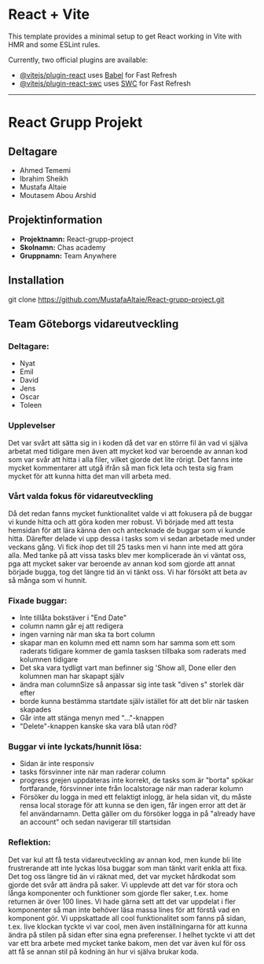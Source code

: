 # React + Vite

This template provides a minimal setup to get React working in Vite with HMR and some ESLint rules.

Currently, two official plugins are available:

- [@vitejs/plugin-react](https://github.com/vitejs/vite-plugin-react/blob/main/packages/plugin-react/README.md) uses [Babel](https://babeljs.io/) for Fast Refresh
- [@vitejs/plugin-react-swc](https://github.com/vitejs/vite-plugin-react-swc) uses [SWC](https://swc.rs/) for Fast Refresh

---

# React Grupp Projekt

## Deltagare
- Ahmed Tememi
- Ibrahim Sheikh
- Mustafa Altaie
- Moutasem Abou Arshid

## Projektinformation
- **Projektnamn:** React-grupp-project
- **Skolnamn:** Chas academy
- **Gruppnamn:** Team Anywhere

## Installation
git clone https://github.com/MustafaAltaie/React-grupp-project.git

## Team Göteborgs vidareutveckling
### Deltagare:
- Nyat
- Emil
- David
- Jens
- Oscar
- Toleen

### Upplevelser
Det var svårt att sätta sig in i koden då det var en större fil än vad vi själva arbetat med tidigare men även att mycket kod var beroende av annan kod som var svår att hitta i alla filer, vilket gjorde det lite rörigt. 
Det fanns inte mycket kommentarer att utgå ifrån så man fick leta och testa sig fram mycket för att kunna hitta det man vill arbeta med. 

### Vårt valda fokus för vidareutveckling
Då det redan fanns mycket funktionalitet valde vi att fokusera på de buggar vi kunde hitta och att göra koden mer robust. Vi började med att testa hemsidan för att lära känna den och antecknade de buggar som vi kunde hitta. Därefter delade vi upp dessa i tasks som vi sedan arbetade med under veckans gång. Vi fick ihop det till 25 tasks men vi hann inte med att göra alla. Med tanke på att vissa tasks blev mer komplicerade än vi väntat oss, pga att mycket saker var beroende av annan kod som gjorde att annat började bugga, tog det längre tid än vi tänkt oss. Vi har försökt att beta av så många som vi hunnit.

### Fixade buggar: 
- Inte tillåta bokstäver i "End Date" 
- column namn går ej att redigera 
- ingen varning när man ska ta bort column 
- skapar man en kolumn med ett namn som har samma som ett som raderats tidigare kommer de gamla tasksen tillbaka som raderats med kolumnen tidigare
- Det ska vara tydligt vart man befinner sig 'Show all, Done eller den kolumnen man har skapapt själv
- ändra man columnSize så anpassar sig inte task "diven s" storlek där efter 
- borde kunna bestämma startdate själv istället för att det blir när tasken skapades
- Går inte att stänga menyn med "..."-knappen
- "Delete"-knappen kanske ska vara blå utan röd?

### Buggar vi inte lyckats/hunnit lösa: 
- Sidan är inte responsiv 
- tasks försvinner inte när man raderar column
- progress grejen uppdateras inte korrekt, de tasks som är "borta" spökar fortfarande, försvinner inte från localstorage när man raderar kolumn
- Försöker du logga in med ett felaktigt inlogg, är hela sidan vit, du måste rensa local storage för att kunna se den igen, får ingen error att det är fel användarnamn. Detta gäller om du försöker logga in på "already have an account" och sedan navigerar till startsidan

### Reflektion: 
Det var kul att få testa vidareutveckling av annan kod, men kunde bli lite frustrerande att inte lyckas lösa buggar som man tänkt varit enkla att fixa. Det tog oss längre tid än vi räknat med, det var mycket hårdkodat som gjorde det svår att ändra på saker. Vi upplevde att det var för stora och långa komponenter och funktioner som gjorde fler saker, t.ex. home returnen är över 100 lines. Vi hade gärna sett att det var uppdelat i fler komponenter så man inte behöver läsa massa lines för att förstå vad en komponent gör. Vi uppskattade all cool funktionalitet som fanns på sidan, t.ex. live klockan tyckte vi var cool, men även inställningarna för att kunna ändra på stilen på sidan efter sina egna preferenser. I helhet tyckte vi att det var ett bra arbete med mycket tanke bakom, men det var även kul för oss att få se annan stil på kodning än hur vi själva brukar koda. 
